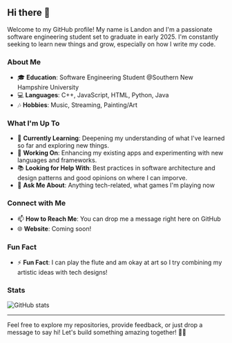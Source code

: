 ## Hi there 👋

Welcome to my GitHub profile! My name is Landon and I'm a passionate software engineering student set to graduate in early 2025.
I'm constantly seeking to learn new things and grow, especially on how I write my code.

### About Me
- 🎓 **Education**: Software Engineering Student @Southern New Hampshire University
- 💻 **Languages**: C++, JavaScript, HTML, Python, Java
- 🎶 **Hobbies**: Music, Streaming, Painting/Art

### What I'm Up To
- 🌱 **Currently Learning**: Deepening my understanding of what I've learned so far and exploring new things.
- 🔧 **Working On**: Enhancing my existing apps and experimenting with new languages and frameworks.
- 📚 **Looking for Help With**: Best practices in software architecture and design patterns and good opinions on where I can imporve.
- 💬 **Ask Me About**: Anything tech-related, what games I'm playing now

### Connect with Me
- 📫 **How to Reach Me**: You can drop me a message right here on GitHub
- 🌐 **Website**: Coming soon!

### Fun Fact
- ⚡ **Fun Fact**: I can play the flute and am okay at art so I try combining my artistic ideas with tech designs!
  
### Stats
![GitHub stats](https://github-readme-stats.vercel.app/api?username=LandoHarris&show_icons=true)

---

Feel free to explore my repositories, provide feedback, or just drop a message to say hi! Let's build something amazing together! 🚀✨
